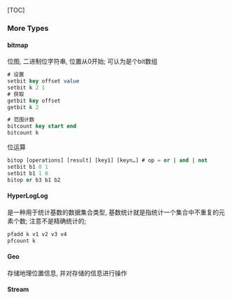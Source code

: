 [TOC]

### More Types

#### bitmap

位图, 二进制位字符串, 位置从0开始; 可认为是个bit数组

~~~sql
# 设置
setbit key offset value
setbit k 2 1
# 获取
getbit key offset
getbit k 2

# 范围计数
bitcount key start end
bitcount k
~~~

位运算

~~~sql
bitop [operations] [result] [key1] [keyn…] # op = or | and | not 
setbit b1 0 1
setbit b1 1 0
bitop or b3 b1 b2	
~~~

#### HyperLogLog

是一种用于统计基数的数据集合类型, 基数统计就是指统计一个集合中不重复的元素个数; 注意不是精确统计的;

~~~bash
pfadd k v1 v2 v3 v4
pfcount k
~~~

#### Geo

存储地理位置信息, 并对存储的信息进行操作

#### Stream